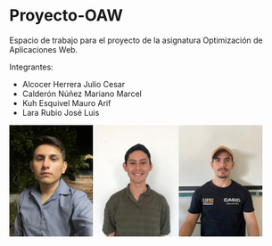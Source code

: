 # Proyecto-OAW
Espacio de trabajo para el proyecto de la asignatura Optimización de Aplicaciones Web. 

Integrantes:
- Alcocer Herrera Julio Cesar
- Calderón Núñez Mariano Marcel
- Kuh Esquivel Mauro Arif
- Lara Rubio José Luis

<img src="/Media/Julio.jpeg" height="200"> <img src="/Media/Mariano.jpeg" height="200"><img src="/Media/Mauro.jpeg" height="200">
